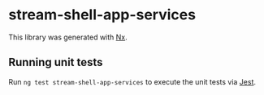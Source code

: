 # stream-shell-app-services

This library was generated with [Nx](https://nx.dev).

## Running unit tests

Run `ng test stream-shell-app-services` to execute the unit tests via [Jest](https://jestjs.io).

